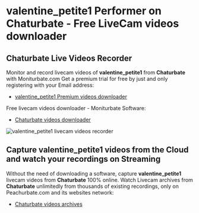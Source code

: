 # valentine_petite1 Performer on Chaturbate - Free LiveCam videos downloader

## Chaturbate Live Videos Recorder

Monitor and record livecam videos of **valentine_petite1** from **Chaturbate** with Moniturbate.com
Get a premium trial for free by just and only registering with your Email address:
* [valentine_petite1 Premium videos downloader](https://moniturbate.com/request-demo-licence-key.html)

Free livecam videos downloader - Moniturbate Software:
* [Chaturbate videos downloader](https://moniturbate.com/moniturbate-download-software.html)

![valentine_petite1 livecam videos recorder](https://peachurnet.com/templates/moniturbate-software.png)


## Capture valentine_petite1 videos from the Cloud and watch your recordings on Streaming

Without the need of downloading a software, capture **valentine_petite1** livecam videos from **Chaturbate** 100% online.
Watch Livecam archives from **Chaturbate** unlimitedly from thousands of existing recordings, only on Peachurbate.com and its websites network:
* [Chaturbate videos archives](https://peachurnet.com/)